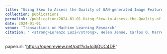 ```yaml
---
title: "Using Skew to Assess the Quality of GAN-generated Image Features"
collection: publications
permalink: /publication/2024-01-01-Using-Skew-to-Assess-the-Quality-of-GAN-generated-Image-Features
date: 2024-01-01
venue: 'Transactions on Machine Learning Research'
citation: ' <strong>Lorenzo Luzi</strong>, Helen Jenne, Carlos O. Marrero, and Ryan Murray. <a href="https://openreview.net/pdf?id=Io3jDUC4DP">Using Skew to Assess the Quality of GAN-generated Image Features</a>. Transactions on Machine Learning Research, 2024.'
---
```

paperurl: 'https://openreview.net/pdf?id=Io3jDUC4DP'
